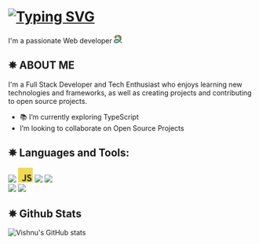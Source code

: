 # [![Typing SVG](https://readme-typing-svg.herokuapp.com?color=%23A70FF7&size=24&lines=Hello+there++%F0%9F%91%8B%2C;+I'm+Vishnu+Kulkarni)](https://git.io/typing-svg)


I'm a  passionate Web developer  <img height="18" src="./Assets/dragon_1f409-removebg-preview.png">
## ✵ ABOUT ME
I'm a Full Stack Developer and Tech Enthusiast who enjoys learning new technologies and frameworks, as well as creating projects and contributing to open source projects.
<!-- - 🔭 I’m currently working on Mern-Ecommerce (finishing up) -->
- 📚 I’m currently exploring TypeScript
-    I’m looking to collaborate on Open Source Projects

<!-- 
- 📫 How to reach me: ... -->
## ✵ Languages and Tools:


<code><img height="30" src="https://camo.githubusercontent.com/abd19bd0c5030c8d874ed7073f1815d777004451d5967c447386840b80624569/68747470733a2f2f63646e2e61757468302e636f6d2f626c6f672f72656163742d6a732f72656163742e706e67"></code>
<code><img height="30" src="https://raw.githubusercontent.com/voodootikigod/logo.js/master/js.png"></code>
<code><img height="30" src="https://cdn.freebiesupply.com/logos/large/2x/nodejs-icon-logo-png-transparent.png"></code>
<code><img height="30" src="https://encrypted-tbn0.gstatic.com/images?q=tbn:ANd9GcQ1-OB7fYadl0fluVoS5j5mheS0_Rtx4YfxPA&usqp=CAU"></code>   
<code><img height="30" src="https://upload.wikimedia.org/wikipedia/commons/thumb/6/61/HTML5_logo_and_wordmark.svg/1200px-HTML5_logo_and_wordmark.svg.png"></code>
<code><img height="30" src="https://upload.wikimedia.org/wikipedia/commons/thumb/d/d5/CSS3_logo_and_wordmark.svg/1200px-CSS3_logo_and_wordmark.svg.png"></code>
<!--
**Fierce-Black-Dragon/Fierce-Black-Dragon** is a ✨ _special_ ✨ repository because its `README.md` (this file) appears on your GitHub profile.

- 💬 Ask me about ...
- 📫 How to reach me: ...
- 😄 Pronouns: ...
- ⚡ Fun fact: ...
-->
## ✵ Github Stats
![Vishnu's GitHub stats](https://github-readme-stats.vercel.app/api?username=Fierce-Black-Dragon&show_icons=true&theme=tokyonight)



